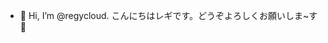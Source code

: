 - 👋 Hi, I’m @regycloud. こんにちはレギです。どうぞよろしくお願いしま~す🙇

<!---
regycloud/regycloud is a ✨ special ✨ repository because its `README.md` (this file) appears on your GitHub profile.
You can click the Preview link to take a look at your changes.
--->
